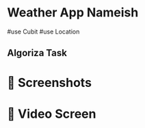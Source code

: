 # Weather App Nameish
#use Cubit 
#use Location 


## Algoriza Task


# 📱 Screenshots #




# 📱 Video Screen #


